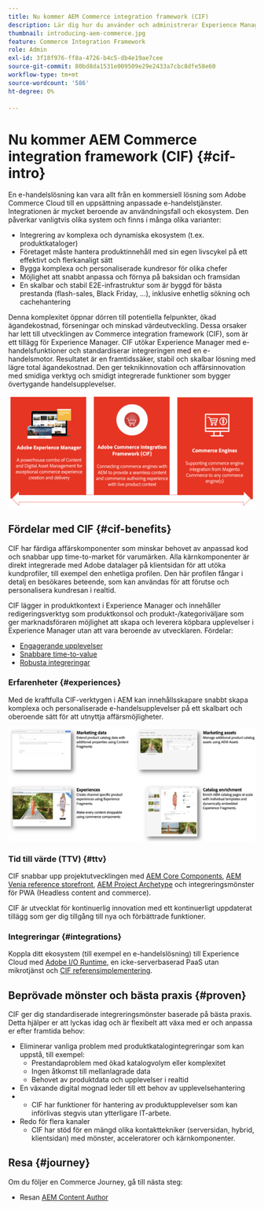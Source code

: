 ```yaml
---
title: Nu kommer AEM Commerce integration framework (CIF)
description: Lär dig hur du använder och administrerar Experience Manager Content och Commerce as a Cloud Service med CIF.
thumbnail: introducing-aem-commerce.jpg
feature: Commerce Integration Framework
role: Admin
exl-id: 3f18f976-ff8a-4726-b4c5-db4e19ae7cee
source-git-commit: 80bd8da1531e009509e29e2433a7cbc8dfe58e60
workflow-type: tm+mt
source-wordcount: '586'
ht-degree: 0%

---
```



# Nu kommer AEM Commerce integration framework (CIF) {#cif-intro}

En e-handelslösning kan vara allt från en kommersiell lösning som Adobe Commerce Cloud till en uppsättning anpassade e-handelstjänster. Integrationen är mycket beroende av användningsfall och ekosystem. Den påverkar vanligtvis olika system och finns i många olika varianter:

* Integrering av komplexa och dynamiska ekosystem (t.ex. produktkataloger)
* Företaget måste hantera produktinnehåll med sin egen livscykel på ett effektivt och flerkanaligt sätt
* Bygga komplexa och personaliserade kundresor för olika chefer
* Möjlighet att snabbt anpassa och förnya på baksidan och framsidan
* En skalbar och stabil E2E-infrastruktur som är byggd för bästa prestanda (flash-sales, Black Friday, ...), inklusive enhetlig sökning och cachehantering

Denna komplexitet öppnar dörren till potentiella felpunkter, ökad ägandekostnad, förseningar och minskad värdeutveckling. Dessa orsaker har lett till utvecklingen av Commerce integration framework (CIF), som är ett tillägg för Experience Manager. CIF utökar Experience Manager med e-handelsfunktioner och standardiserar integreringen med en e-handelsmotor. Resultatet är en framtidssäker, stabil och skalbar lösning med lägre total ägandekostnad. Den ger teknikinnovation och affärsinnovation med smidiga verktyg och smidigt integrerade funktioner som bygger övertygande handelsupplevelser.

![CIF Elements](./assets/CIF/CIF_Overview.png)

## Fördelar med CIF {#cif-benefits}

CIF har färdiga affärskomponenter som minskar behovet av anpassad kod och snabbar upp time-to-market för varumärken. Alla kärnkomponenter är direkt integrerade med Adobe datalager på klientsidan för att utöka kundprofiler, till exempel den enhetliga profilen. Den här profilen fångar i detalj en besökares beteende, som kan användas för att förutse och personalisera kundresan i realtid.

CIF lägger in produktkontext i Experience Manager och innehåller redigeringsverktyg som produktkonsol och produkt-/kategoriväljare som ger marknadsföraren möjlighet att skapa och leverera köpbara upplevelser i Experience Manager utan att vara beroende av utvecklaren. Fördelar:

* [Engagerande upplevelser](#experiences)
* [Snabbare time-to-value](#ttv)
* [Robusta integreringar](#integrations)

### Erfarenheter {#experiences}

Med de kraftfulla CIF-verktygen i AEM kan innehållsskapare snabbt skapa komplexa och personaliserade e-handelsupplevelser på ett skalbart och oberoende sätt för att utnyttja affärsmöjligheter.

![CIF Elements](./assets/CIF/CIF_Product_Experience_Management.png)

### Tid till värde (TTV) {#ttv}

CIF snabbar upp projektutvecklingen med [AEM Core Components](https://www.aemcomponents.dev/), [AEM Venia reference storefront](https://github.com/adobe/aem-cif-guides-venia), [AEM Project Archetype](https://experienceleague.adobe.com/docs/experience-manager-core-components/using/developing/archetype/overview.html?lang=sv-SE) och integreringsmönster för PWA (Headless content and commerce).

CIF är utvecklat för kontinuerlig innovation med ett kontinuerligt uppdaterat tillägg som ger dig tillgång till nya och förbättrade funktioner.

### Integreringar {#integrations}

Koppla ditt ekosystem (till exempel en e-handelslösning) till Experience Cloud med [Adobe I/O Runtime](https://www.adobe.io/apis/experienceplatform/runtime.html), en icke-serverbaserad PaaS utan mikrotjänst och [CIF referensimplementering](https://github.com/adobe/commerce-cif-graphql-integration-reference).

## Beprövade mönster och bästa praxis {#proven}

CIF ger dig standardiserade integreringsmönster baserade på bästa praxis. Detta hjälper er att lyckas idag och är flexibelt att växa med er och anpassa er efter framtida behov:

* Eliminerar vanliga problem med produktkatalogintegreringar som kan uppstå, till exempel:
   * Prestandaproblem med ökad katalogvolym eller komplexitet
   * Ingen åtkomst till mellanlagrade data
   * Behovet av produktdata och upplevelser i realtid
* En växande digital mognad leder till ett behov av upplevelsehantering
* &#x200B;
   * CIF har funktioner för hantering av produktupplevelser som kan införlivas stegvis utan ytterligare IT-arbete.
* Redo för flera kanaler
   * CIF har stöd för en mängd olika kontakttekniker (serversidan, hybrid, klientsidan) med mönster, acceleratorer och kärnkomponenter.

## Resa {#journey}

Om du följer en Commerce Journey, gå till nästa steg:

* Resan [AEM Content Author](/help/commerce-cloud/cif-storefront/commerce-journeys/aem-commerce-content-author/getting-started.md)
